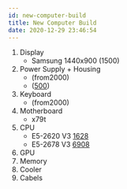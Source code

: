 ```yaml
---
id: new-computer-build
title: New Computer Build
date: 2020-12-29 23:46:54
---
```


1. Display
   - Samsung 1440x900 (1500)
2. Power Supply + Housing
   - (from2000)
   - ([500](https://www.avito.ru/orenburg/nastolnye_kompyutery/sistemnyy_blok_2046662933))
3. Keyboard
   - (from2000)
4. Motherboard
   - x79t
5. CPU
   - E5-2620 V3 [1628](https://aliexpress.ru/item/4000850619230.html?mp=1&af=1082365_1&utm_campaign=1082365_1&aff_platform=portals-tool&utm_medium=cpa&afref=https%3A%2F%2Fwww.youtube.com&cn=43qmdah49p8udjoq45vny8ttz54vdcaz&dp=v5_43qmdah49p8udjoq45vny8ttz54vdcaz&cv=38448342&product_id=4000850619230&sk=_d7Wwn2s&aff_trace_key=e7685d8e7ef4405295da75f3f3eb9a06-1609692233192-01089-_d7Wwn2s&terminal_id=e8b38080e7fc4bdb979c7f012f1f8489&utm_source=epn&utm_content=38448342&sku_id=10000009374325367)
   - E5-2678 V3 [6908](https://aliexpress.ru/item/4000756196146.html?algo_pvid=187bec39-ea9b-4a99-b6c1-a1b087977ef4&af=135875_1&utm_campaign=135875_1&aff_platform=portals-tool&btsid=0b8b035916041817816032775e3d82&utm_medium=cpa&afref=https%3A%2F%2Fwww.youtube.com&cn=45qm3j3xa9yq0c2wmazbsc87mcghjrlg&dp=v5_45qm3j3xa9yq0c2wmazbsc87mcghjrlg&algo_expid=187bec39-ea9b-4a99-b6c1-a1b087977ef4-0&cv=38517779&ws_ab_test=searchweb0_0%2Csearchweb201602_%2Csearchweb201603_&product_id=4000756196146&sk=_d7Wwn2s&aff_trace_key=fd71b4e8f6004792ba73f80e99ef89f0-1609236861948-09156-_d7Wwn2s&terminal_id=e8b38080e7fc4bdb979c7f012f1f8489&utm_source=epn&utm_content=38517779&sku_id=10000007329940651)
6. GPU
7. Memory
8. Cooler
9. Cabels
